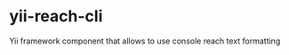 yii-reach-cli
=============

Yii framework component that allows to use console reach text formatting

